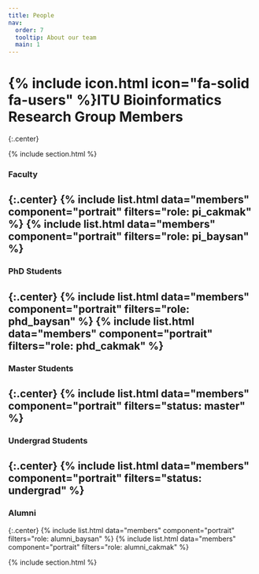 ```yaml
---
title: People
nav:
  order: 7
  tooltip: About our team
  main: 1
---
```


# {% include icon.html icon="fa-solid fa-users" %}ITU Bioinformatics Research Group Members
{:.center}

{% include section.html %}

### Faculty
{:.center}
{% include list.html data="members" component="portrait" filters="role: pi_cakmak" %}
{% include list.html data="members" component="portrait" filters="role: pi_baysan" %}
---
### PhD Students
{:.center}
{% include list.html data="members" component="portrait" filters="role: phd_baysan" %}
{% include list.html data="members" component="portrait" filters="role: phd_cakmak" %}
---
### Master Students
{:.center}
{% include list.html data="members" component="portrait" filters="status: master" %}
---
### Undergrad Students
{:.center}
{% include list.html data="members" component="portrait" filters="status: undergrad" %}
---
### Alumni
{:.center}
{% include list.html data="members" component="portrait" filters="role: alumni_baysan" %}
{% include list.html data="members" component="portrait" filters="role: alumni_cakmak" %}

{% include section.html %}